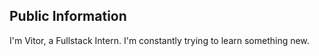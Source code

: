 ## Public Information

I'm Vitor, a Fullstack Intern. I'm constantly trying to learn something new.
